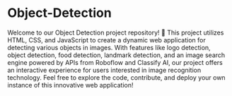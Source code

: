 # Object-Detection
Welcome to our Object Detection project repository! 🚀 This project utilizes HTML, CSS, and JavaScript to create a dynamic web application for detecting various objects in images. With features like logo detection, object detection, food detection, landmark detection, and an image search engine powered by APIs from Roboflow and Classify AI, our project offers an interactive experience for users interested in image recognition technology. Feel free to explore the code, contribute, and deploy your own instance of this innovative web application!
